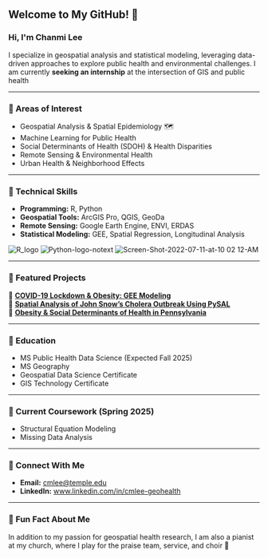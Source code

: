 ## Welcome to My GitHub! 👋
### Hi, I'm Chanmi Lee 

I specialize in geospatial analysis and statistical modeling, leveraging data-driven approaches to explore public health and environmental challenges.
I am currently **seeking an internship** at the intersection of GIS and public health

---
### 📌 Areas of Interest
- Geospatial Analysis & Spatial Epidemiology  🗺
- Machine Learning for Public Health 
- Social Determinants of Health (SDOH) & Health Disparities
- Remote Sensing & Environmental Health
- Urban Health & Neighborhood Effects 

---
### 📌 Technical Skills
- **Programming:** R, Python
- **Geospatial Tools:** ArcGIS Pro, QGIS, GeoDa
- **Remote Sensing:** Google Earth Engine, ENVI, ERDAS
- **Statistical Modeling:** GEE, Spatial Regression, Longitudinal Analysis  


![R_logo](https://github.com/user-attachments/assets/88b6f1c3-2692-416f-a0d0-6332aee14a28) ![Python-logo-notext](https://github.com/user-attachments/assets/8ed1f141-bf9e-47ff-b736-c116e0430d0d) ![Screen-Shot-2022-07-11-at-10 02 12-AM](https://github.com/user-attachments/assets/0ec5dabb-b5dc-41fa-8ae3-bda9060fdb9e)

---
### 📌 Featured Projects
🔹 **[COVID-19 Lockdown & Obesity: GEE Modeling](https://github.com/cmlee-geohealth/covid_obesity_GEE)**  
🔹 **[Spatial Analysis of John Snow’s Cholera Outbreak Using PySAL](https://github.com/cmlee-geohealth/pysal_snow_cholera)**  
🔹 **[Obesity & Social Determinants of Health in Pennsylvania](https://github.com/cmlee-geohealth/obesity_SDOH_PA)**  
 
---
### 📌 Education
- MS Public Health Data Science (Expected Fall 2025)
- MS Geography
- Geospatial Data Science Certificate
- GIS Technology Certificate

---

### 📌 Current Coursework (Spring 2025)
- Structural Equation Modeling  
- Missing Data Analysis 

---

### 📌 Connect With Me
- **Email:** cmlee@temple.edu 
- **LinkedIn:** www.linkedin.com/in/cmlee-geohealth

---

### 📌 Fun Fact About Me
In addition to my passion for geospatial health research, I am also a pianist at my church, where I play for the praise team, service, and choir 🎹


